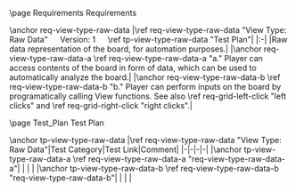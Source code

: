 \page Requirements Requirements

\anchor req-view-type-raw-data
|\ref req-view-type-raw-data "View Type: Raw Data" &emsp; Version: 1 &emsp; \ref tp-view-type-raw-data "Test Plan"|
|:-|
|Raw data representation of the board, for automation purposes.|
|\anchor req-view-type-raw-data-a \ref req-view-type-raw-data-a "a." Player can access contents of the board in form of data, which can be used to automatically analyze the board.|
|\anchor req-view-type-raw-data-b \ref req-view-type-raw-data-b "b." Player can perform inputs on the board by programatically calling View functions. See also \ref req-grid-left-click "left clicks" and \ref req-grid-right-click "right clicks".|


\page Test_Plan Test Plan

\anchor tp-view-type-raw-data
|\ref req-view-type-raw-data "View Type: Raw Data"|Test Category|Test Link|Comment|
|-|-|-|-|
|\anchor tp-view-type-raw-data-a \ref req-view-type-raw-data-a "req-view-type-raw-data-a"| | | |
|\anchor tp-view-type-raw-data-b \ref req-view-type-raw-data-b "req-view-type-raw-data-b"| | | |

